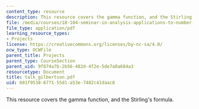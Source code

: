 ```yaml
---
content_type: resource
description: This resource covers the gamma function, and the Stirling's formula.
file: /media/courses/18-104-seminar-in-analysis-applications-to-number-theory-fall-2006/601f9538677155d1a53e7482c41daac8_talk_gilbertson.pdf
file_type: application/pdf
learning_resource_types:
- Projects
license: https://creativecommons.org/licenses/by-nc-sa/4.0/
ocw_type: OCWFile
parent_title: Projects
parent_type: CourseSection
parent_uid: 9f874a7b-2b56-482d-4f2e-5de7a0a684a3
resourcetype: Document
title: talk_gilbertson.pdf
uid: 601f9538-6771-55d1-a53e-7482c41daac8
---
```

This resource covers the gamma function, and the Stirling's formula.